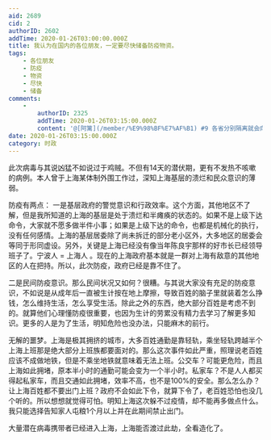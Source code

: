 ```yaml
---
aid: 2689
cid: 2
authorID: 2602
addTime: 2020-01-26T03:00:00.000Z
title: 我认为在国内的各位朋友，一定要尽快储备防疫物资。
tags:
    - 各位朋友
    - 防疫
    - 物资
    - 尽快
    - 储备
comments:
    -
        authorID: 2325
        addTime: 2020-01-26T03:15:00.000Z
        content: '@[阿篱](/member/%E9%98%BF%E7%AF%B1) #9 各省分别隔离就会向自主政府、地方军阀转变。中共很忌讳如此。'
date: 2020-01-26T03:15:00.000Z
category: 时政
---
```


此次病毒与其说凶猛不如说过于鸡贼。不但有14天的潜伏期，更有不发热不咳嗽的病例。本人曾于上海某体制外围工作过，深知上海基层的溃烂和民众意识的薄弱。

防疫有两点： 一是基层政府的警觉意识和行政效率。这个方面，其他地区不了解，但是我所知道的上海的基层是处于溃烂和半瘫痪的状态的。如果不是上级下达命令，大家就不愿多做半件小事；如果是上级下达的命令，也都是机械化的执行，没有任何感情。上海的基层居委除了尚未拆迁的部分老小区外，大多地区的居委会等同于形同虚设。另外，关键是上海已经没有像当年陈良宇那样的好市长已经领导班子了。宁波人 = 上海人 。现在的上海政府基本就是一群对上海有敌意的其他地区的人在把持。所以，此次防疫，政府已经是靠不住了。

二是民间防疫意识。那么民间状况又如何？很糟。与其说大家没有充足的防疫意识，不如说是从成年后一直被生计按在地上摩擦，导致百姓的脑子里就装着怎么挣钱，怎么维持生活，怎么享受生活。除此之外的东西，绝大部分百姓是考虑不到的。就算他们心理懂防疫很重要，也因为生计的劳累没有精力去学习了解更多知识。更多的人是为了生活，明知危险也没办法，只能麻木的前行。

无解的噩梦。上海是极其拥挤的城市，大多百姓通勤是靠轻轨，乘坐轻轨跨越半个上海上班那是绝大部分上班族都要面对的。那么这次事件如此严重，照理说老百姓应该不成做地铁，但是不乘坐地铁就意味着无法上班。公交车？可能更危险，而且上海如此拥堵，原本半小时的通勤可能会变为一个半小时。私家车？不是人人都买得起私家车，而且交通如此拥堵，效率不高，也不是100%的安全。那么怎么办？让上海百姓都不要出门上班？政府不会如此下令，就算下令了，老百姓恐怕也没几个听的。所以想想就觉得可怕。明知上海这次躲不过疫情，却不能再多做点什么。我只能选择告知家人屯粮1个月以上并在此期间禁止出门。

大量潜在病毒携带者已经进入上海，上海能否渡过此劫，全看造化了。
